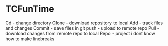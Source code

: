 # TCFunTime
Cd - change directory
Clone - download repository to local
Add - track files and changes
Commit - save files in git
push - upload to remote repo
Pull - download changes from remote repo to local
Repo - project
i dont know how to make linebreaks
